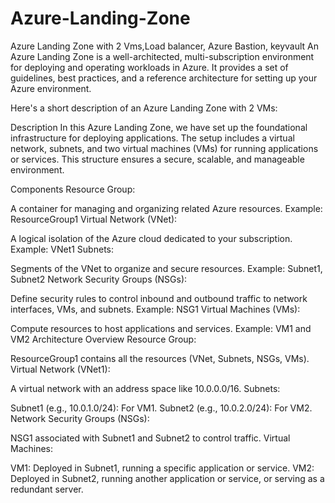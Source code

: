 # Azure-Landing-Zone
Azure Landing Zone with 2 Vms,Load balancer, Azure Bastion, keyvault
An Azure Landing Zone is a well-architected, multi-subscription environment for deploying and operating workloads in Azure. It provides a set of guidelines, best practices, and a reference architecture for setting up your Azure environment.

Here's a short description of an Azure Landing Zone with 2 VMs:

Description
In this Azure Landing Zone, we have set up the foundational infrastructure for deploying applications. The setup includes a virtual network, subnets, and two virtual machines (VMs) for running applications or services. This structure ensures a secure, scalable, and manageable environment.

Components
Resource Group:

A container for managing and organizing related Azure resources.
Example: ResourceGroup1
Virtual Network (VNet):

A logical isolation of the Azure cloud dedicated to your subscription.
Example: VNet1
Subnets:

Segments of the VNet to organize and secure resources.
Example: Subnet1, Subnet2
Network Security Groups (NSGs):

Define security rules to control inbound and outbound traffic to network interfaces, VMs, and subnets.
Example: NSG1
Virtual Machines (VMs):

Compute resources to host applications and services.
Example: VM1 and VM2
Architecture Overview
Resource Group:

ResourceGroup1 contains all the resources (VNet, Subnets, NSGs, VMs).
Virtual Network (VNet1):

A virtual network with an address space like 10.0.0.0/16.
Subnets:

Subnet1 (e.g., 10.0.1.0/24): For VM1.
Subnet2 (e.g., 10.0.2.0/24): For VM2.
Network Security Groups (NSGs):

NSG1 associated with Subnet1 and Subnet2 to control traffic.
Virtual Machines:

VM1: Deployed in Subnet1, running a specific application or service.
VM2: Deployed in Subnet2, running another application or service, or serving as a redundant server.
